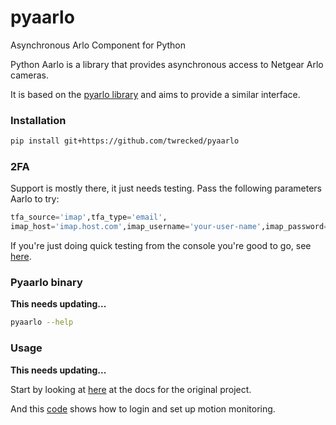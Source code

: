 # pyaarlo
Asynchronous Arlo Component for Python

Python Aarlo is a library that provides asynchronous access to  Netgear Arlo cameras.

It is based on the [pyarlo library](https://github.com/tchellomello/python-arlo) and aims to provide a similar interface.

### Installation

```bash
pip install git+https://github.com/twrecked/pyaarlo
```

### 2FA

Support is mostly there, it just needs testing. Pass the following parameters Aarlo to try:

```python
tfa_source='imap',tfa_type='email',
imap_host='imap.host.com',imap_username='your-user-name',imap_password='your-imap-password'
```

If you're just doing quick testing from the console you're good to go, see [here](https://github.com/twrecked/pyaarlo/blob/master/example.py).


### Pyaarlo binary

**This needs updating...**

```bash
pyaarlo --help
```

### Usage

**This needs updating...**

Start by looking at [here](https://github.com/tchellomello/python-arlo/blob/master/README.rst) at the docs for the original project.

And this [code](https://github.com/twrecked/pyaarlo/blob/master/example.py) shows how to login and set up motion monitoring.



